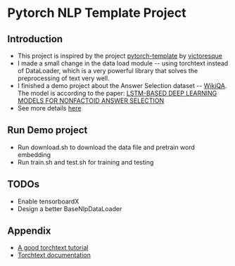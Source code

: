 # Pytorch NLP Template Project

## Introduction
- This project is inspired by the project [pytorch-template](https://github.com/victoresque/pytorch-template) by [victoresque](https://github.com/victoresque)
- I made a small change in the data load module -- using torchtext instead of DataLoader, which is a very powerful library that solves the preprocessing of text very well.
- I finished a demo project about the Answer Selection dataset -- [WikiQA](https://www.microsoft.com/en-us/research/publication/wikiqa-a-challenge-dataset-for-open-domain-question-answering/). The model is according to the paper: [LSTM-BASED DEEP LEARNING MODELS FOR NONFACTOID ANSWER SELECTION](https://arxiv.org/pdf/1511.04108.pdf)
- See more details [here](https://github.com/victoresque/pytorch-template)

## Run Demo project
- Run download.sh to download the data file and pretrain word embedding
- Run train.sh and test.sh for training and testing

## TODOs
- Enable tensorboardX
- Design a better BaseNlpDataLoader

## Appendix
- [A good torchtext tutorial](http://anie.me/On-Torchtext/)
- [Torchtext documentation](https://torchtext.readthedocs.io/en/latest/)

